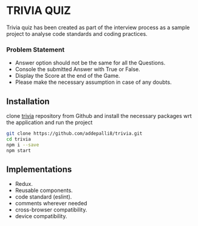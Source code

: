 # TRIVIA QUIZ

Trivia quiz has been created as part of the interview process as a sample project to analyse code standards and coding practices.

### Problem Statement
- Answer option should not be the same for all the Questions.
- Console the submitted Answer with True or False.
- Display the Score at the end of the Game.
- Please make the necessary assumption in case of any doubts.

## Installation

clone [trivia](https://github.com/addepalli8/trivia) repository from Github and install the necessary packages wrt the application and run the project

```bash
git clone https://github.com/addepalli8/trivia.git
cd trivia
npm i --save
npm start
```

## Implementations
- Redux.
- Reusable components.
- code standard (eslint).
- comments wherever needed
- cross-browser compatibility.
- device compatibility.
